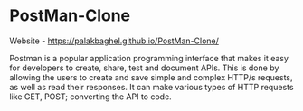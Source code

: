 # PostMan-Clone
Website - https://palakbaghel.github.io/PostMan-Clone/

Postman is a popular application programming interface that makes it easy for developers to create, share, test and document APIs. This is done by allowing the users to create and save simple and complex HTTP/s requests, as well as read their responses. It can make various types of HTTP requests like GET, POST; converting the API to code.
